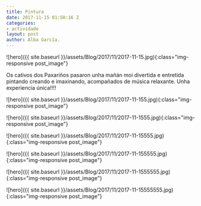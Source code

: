 ```yaml
---
title: Pintura
date: 2017-11-15 01:50:16 Z
categories:
- actividade
layout: post
author: Alba García.
---
```


![hero]({{ site.baseurl }}/assets/Blog/2017/11/2017-11-15.jpg){:class="img-responsive post_image"}
<br>

Os cativos dos Paxariños pasaron unha mañán moi divertida e entretida pintando creando e imaxinando, acompañados de música relaxante. Unha experiencia única!!!! 

![hero]({{ site.baseurl }}/assets/Blog/2017/11/2017-11-155.jpg){:class="img-responsive post_image"}
<br>

![hero]({{ site.baseurl }}/assets/Blog/2017/11/2017-11-1555.jpg){:class="img-responsive post_image"}
<br>

![hero]({{ site.baseurl }}/assets/Blog/2017/11/2017-11-15555.jpg){:class="img-responsive post_image"}
<br>

![hero]({{ site.baseurl }}/assets/Blog/2017/11/2017-11-155555.jpg){:class="img-responsive post_image"}
<br>

![hero]({{ site.baseurl }}/assets/Blog/2017/11/2017-11-1555555.jpg){:class="img-responsive post_image"}
<br>

![hero]({{ site.baseurl }}/assets/Blog/2017/11/2017-11-15555555.jpg){:class="img-responsive post_image"}
<br>
